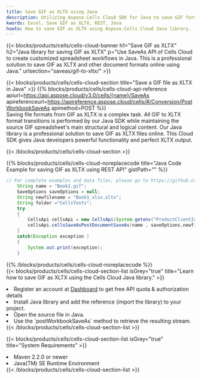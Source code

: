```yaml
---
title: Save GIF as XLTX using Java 
description: Utilizing Aspose.Cells Cloud SDK for Java to save GIF format file as XLTX format file. 
kwords: Excel, Save GIF as XLTX, REST, Java
howto: How to save GIF as XLTX using Aspose.Cells Cloud Java library.
---
```



{{< blocks/products/cells/cells-cloud-banner h1="Save GIF as XLTX" h2="Java library for saving GIF as XLTX" p="Use SaveAs API of Cells Cloud to create customized spreadsheet workflows in Java. This is a professional solution to save GIF as XLTX and other document formats online using Java." urlsection="saveas/gif-to-xltx/" >}}

{{< blocks/products/cells/cells-cloud-section  title="Save a GIF file as XLTX in Java" >}}
{{% blocks/products/cells/cells-cloud-api-reference  apiurl=https://api.aspose.cloud/v3.0/cells/{name}/SaveAs  apireferenceurl=https://apireference.aspose.cloud/cells/#/Conversion/PostWorkbookSaveAs  apimethod=POST %}}
<br/>
Saving file formats from GIF as XLTX is a complex task. All GIF to XLTX format transitions is performed by our Java SDK while maintaining the source GIF spreadsheet's main structural and logical content. Our Java library is a professional solution to save GIF as XLTX files online. This Cloud SDK gives Java developers powerful functionality and perfect XLTX output.

{{< /blocks/products/cells/cells-cloud-section >}}

{{% blocks/products/cells/cells-cloud-noreplacecode title="Java Code Example for saving GIF as XLTX using REST API" gistPath="" %}}
  
```java
// For complete examples and data files, please go to https://github.com/aspose-cells-cloud/aspose-cells-cloud-java/
    String name = "Book1.gif";
    SaveOptions saveOptions = null;
    String newfilename = "Book1_xlsx.xltx";
    String folder ="CellsTests";
    try 
    {
        CellsApi cellsApi = new CellsApi(System.getenv("ProductClientId"), System.getenv("ProductClientSecret"));
        cellsApi.cellsSaveAsPostDocumentSaveAs(name , saveOptions,newfilename,false,false,folder,null,null,null,true);                       
    }
    catch(Exception exception )
    {
        System.out.print(exception);
    }
```
  
{{% /blocks/products/cells/cells-cloud-noreplacecode  %}}
<br/>
{{< blocks/products/cells/cells-cloud-section-list isGrey="true"  title="Learn how to save GIF as XLTX using the Cells Cloud Java library." >}}
<li>Register an account at <a href="https://dashboard.aspose.cloud/">Dashboard</a> to get free API quota & authorization details</li>
<li>Install Java library and add the reference (import the library) to your project.</li>
<li>Open the source file in Java.</li>
<li>Use the `postWorkbookSaveAs` method to retrieve the resulting stream.</li>
{{< /blocks/products/cells/cells-cloud-section-list >}}

{{< blocks/products/cells/cells-cloud-section-list isGrey="true"  title="System Requirements" >}}
<li>Maven 2.2.0 or newer</li>
<li>Java(TM) SE Runtime Environment</li>
{{< /blocks/products/cells/cells-cloud-section-list >}}
